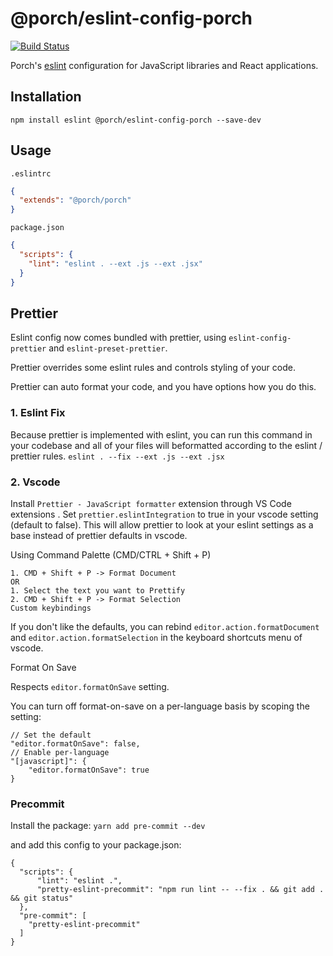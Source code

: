 # @porch/eslint-config-porch

[![Build Status](https://travis-ci.org/porchdotcom/eslint-config-porch.svg?branch=master)](https://travis-ci.org/porchdotcom/eslint-config-porch)

Porch's [eslint](https://eslint.org/) configuration for JavaScript libraries and React applications.

## Installation

`npm install eslint @porch/eslint-config-porch --save-dev`

## Usage

`.eslintrc`

```json
{
  "extends": "@porch/porch"
}
```

`package.json`

```json
{
  "scripts": {
    "lint": "eslint . --ext .js --ext .jsx"
  }
}
```

## Prettier

Eslint config now comes bundled with prettier, using `eslint-config-prettier` and `eslint-preset-prettier`.

Prettier overrides some eslint rules and controls styling of your code.

Prettier can auto format your code, and you have options how you do this.

### 1. Eslint Fix
Because prettier is implemented with eslint, you can run this command in your codebase and all of your files will beformatted according to the eslint / prettier rules.
`eslint . --fix --ext .js --ext .jsx`

### 2. Vscode

Install `Prettier - JavaScript formatter` extension through VS Code extensions .
Set `prettier.eslintIntegration` to true in your vscode setting (default to false). This will allow prettier to look at your eslint settings as a base instead of prettier defaults in vscode.

Using Command Palette (CMD/CTRL + Shift + P)

```
1. CMD + Shift + P -> Format Document
OR
1. Select the text you want to Prettify
2. CMD + Shift + P -> Format Selection
Custom keybindings
```

If you don't like the defaults, you can rebind `editor.action.formatDocument` and `editor.action.formatSelection` in the keyboard shortcuts menu of vscode.

Format On Save

Respects `editor.formatOnSave` setting.

You can turn off format-on-save on a per-language basis by scoping the setting:
```
// Set the default
"editor.formatOnSave": false,
// Enable per-language
"[javascript]": {
    "editor.formatOnSave": true
}
```

### Precommit

Install the package:
`yarn add pre-commit --dev`

and add this config to your package.json:
```
{
  "scripts": {
      "lint": "eslint .",
      "pretty-eslint-precommit": "npm run lint -- --fix . && git add . && git status"
  },
  "pre-commit": [
    "pretty-eslint-precommit"
  ]
}
```
